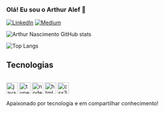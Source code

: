 
### Olá! Eu sou o Arthur Alef 👋

[![LinkedIn](https://img.shields.io/badge/LinkedIn-0077B5?style=for-the-badge&logo=linkedin&logoColor=white)](https://www.linkedin.com/in/arthur-arnascimento/)
[![Medium](https://img.shields.io/badge/Medium-12100E?style=for-the-badge&logo=medium&logoColor=white)](https://medium.com/@arthur.arnascimento)

![Arthur Nascimento GitHub stats](https://github-readme-stats.vercel.app/api?username=arthuralef&show_icons=true&theme=radical)

![Top Langs](https://github-readme-stats.vercel.app/api/top-langs/?username=arthuralef&layout=compact&theme=radical)

## Tecnologias
<div style="display: inline_block"><br/>

<img align="center" alt="javascript" height="30" width="30" src="https://cdn.jsdelivr.net/gh/devicons/devicon/icons/javascript/javascript-original.svg" />
<img align="center" alt="typescript" height="30" width="30" src="https://cdn.jsdelivr.net/gh/devicons/devicon/icons/typescript/typescript-original.svg" />
<img align="center" alt="nodejs" height="30" width="30" src="https://cdn.jsdelivr.net/gh/devicons/devicon/icons/nodejs/nodejs-original.svg"" />
<img align="center" alt="html5" height="30" width="30" src="https://cdn.jsdelivr.net/gh/devicons/devicon/icons/html5/html5-plain-wordmark.svg" />
<img align="center" alt="css3" height="30" width="30" src="https://cdn.jsdelivr.net/gh/devicons/devicon/icons/css3/css3-plain-wordmark.svg" />
</div>
<br/>
Apaixonado por tecnologia e em compartilhar conhecimento! 
